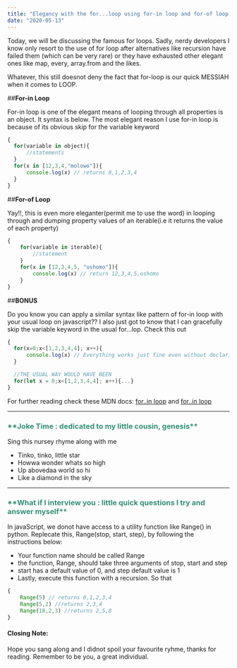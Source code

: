 ```yaml
---
title: "Elegancy with the for...loop using for-in loop and for-of loop as a case study"
date: "2020-05-13"
---
```


Today, we will be discussing the famous for loops. Sadly, nerdy developers I know only resort to the use of for loop after alternatives like recursion have failed them (which can be very rare) or they have exhausted other elegant ones like map, every, array.from and the likes.

Whatever, this still doesnot deny the fact that for-loop is our quick MESSIAH when it comes to LOOP.

##**For-in Loop**

For-in loop is one of the elegant means of looping through all properties is an object. It syntax is below. The most elegant reason I use for-in loop is because of its obvious skip for the variable keyword
```javascript
{
  for(variable in object){
      //statements
  }
  for(x in [12,3,4,"molowo"]){
      console.log(x) // returns 0,1,2,3,4
  }
}
```

##**For-of Loop**

 Yay!!, this is even more eleganter(permit me to use the word) in looping through and dumping property values of an iterable(i.e it returns the value of each property) 

```javascript
{
    for(variable in iterable){
        //statement
    }
    for(x in [12,3,4,5, "oshomo"]){
        console.log(x) // return 12,3,4,5,oshomo
    }
}
```

##**BONUS**

Do you know you can apply a similar syntax like pattern of for-in loop with your usual loop on javascript??
I also just got to know that I can gracefully skip the variable keyword in the usual for...lop. Check this out
```javascript
{
  for(x=0;x<[1,2,3,4,4]; x++){
      console.log(x) // Everything works just fine even without declaring the x as a variable.
  }

  //THE USUAL WAY WOULD HAVE BEEN
  for(let x = 0;x<[1,2,3,4,4]; x++){...}
}
```

For further reading check these MDN docs: <a href= "https://developer.mozilla.org/en-US/docs/Web/JavaScript/Reference/Statements/for...in">for..in loop</a> and <a href= https://developer.mozilla.org/en-US/docs/Web/JavaScript/Reference/Statements/for...of>for..in loop</a> 
****
 <h3 style="color:#349077">
**Joke Time : dedicated to my little cousin, genesis**
</h3>

Sing this nursey rhyme along with me
- Tinko, tinko, little star
- Howwa wonder whats so high
- Up abovedaa world so hi
- Like a diamond in the sky

***
 <h3 style="color:#349077">
**What if I interview you : little quick questions I try and answer myself**
</h3>

In javaScript, we donot have access to a utility function like Range() in python. Replecate this, Range(stop, start, step), by following the instructions below:
- Your function name should be called Range
- the function, Range, should take three arguments of stop, start and step
- start has a default value of 0, and step default value is 1
- Lastly, execute this function with a recursion. 
So that

```javascript
{
    Range(5) // returns 0,1,2,3,4
    Range(5,2) //returns 2,3,4
    Range(10,2,3) //returns 2,5,8
}
```


#### Closing Note:
 Hope you sang along and I didnot spoil your favourite ryhme, thanks for reading. Remember to be you, a great individual.


